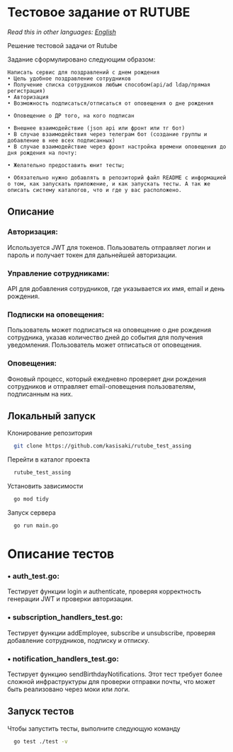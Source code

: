 
# Тестовое задание от RUTUBE

*Read this in other languages: [English](README.en.md)*

Решение тестовой задачи от Rutube

Задание сформулировано следующим образом:

```
Написать сервис для поздравлений с днем рождения
• Цель удобное поздравление сотрудников
• Получение списка сотрудников любым способом(api/ad ldap/прямая регистрация)
• Авторизация
• Возможность подписаться/отписаться от оповещения о дне рождения

• Оповещение о ДР того, на кого подписан

• Внешнее взаимодействие (json арi или фронт или тг бот)
• В случае взаимодействия через телеграм бот (создание группы и добавление в нее всех подписанных)
• В случае взаимодействие через фронт настройка времени оповещения до дня рождения на почту: 

• Желательно предоставить юнит тесты;

• Обязательно нужно добавлять в репозиторий файл README с информацией о том, как запускать приложение, и как запускать тесты. А так же описать систему каталогов, что и где у вас расположено.
```

## Описание
### Авторизация:

Используется JWT для токенов. Пользователь отправляет логин и пароль и получает токен для дальнейшей авторизации.
### Управление сотрудниками:

API для добавления сотрудников, где указывается их имя, email и день рождения.
### Подписки на оповещения:

Пользователь может подписаться на оповещение о дне рождения сотрудника, указав количество дней до события для получения уведомления.
Пользователь может отписаться от оповещения.
### Оповещения:

Фоновый процесс, который ежедневно проверяет дни рождения сотрудников и отправляет email-оповещения пользователям, подписанным на них.

## Локальный запуск

Клонирование репозитория

```bash
  git clone https://github.com/kasisaki/rutube_test_assing
```

Перейти в каталог проекта

```bash
  rutube_test_assing
```

Установить зависимости

```bash
  go mod tidy
```

Запуск сервера

```bash
  go run main.go
```

 # Описание тестов
### • auth_test.go:

Тестирует функции login и authenticate, проверяя корректность генерации JWT и проверки авторизации.
### • subscription_handlers_test.go:

Тестирует функции addEmployee, subscribe и unsubscribe, проверяя добавление сотрудников, подписку и отписку.
### • notification_handlers_test.go:

Тестирует функцию sendBirthdayNotifications. Этот тест требует более сложной инфраструктуры для проверки отправки почты, что может быть реализовано через моки или логи.
## Запуск тестов

Чтобы запустить тесты, выполните следующую команду

```bash
  go test ./test -v
```

